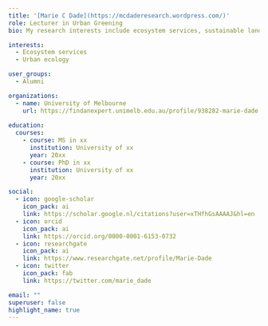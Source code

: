 ```yaml
---
title: '[Marie C Dade](https://mcdaderesearch.wordpress.com/)'
role: Lecturer in Urban Greening
bio: My research interests include ecosystem services, sustainable landscape management, spatial science, and urban ecology.

interests:
  - Ecosystem services
  - Urban ecology

user_groups:
  - Alumni

organizations:
  - name: University of Melbourne
    url: https://findanexpert.unimelb.edu.au/profile/938282-marie-dade
    
education:
  courses:
    - course: MS in xx
      institution: University of xx
      year: 20xx
    - course: PhD in xx
      institution: University of xx
      year: 20xx

social:
  - icon: google-scholar
    icon_pack: ai
    link: https://scholar.google.nl/citations?user=xTHfhGsAAAAJ&hl=en
  - icon: orcid
    icon_pack: ai
    link: https://orcid.org/0000-0001-6153-0732
  - icon: researchgate
    icon_pack: ai
    link: https://www.researchgate.net/profile/Marie-Dade
  - icon: twitter
    icon_pack: fab
    link: https://twitter.com/marie_dade

email: ""
superuser: false
highlight_name: true
--- 
```


